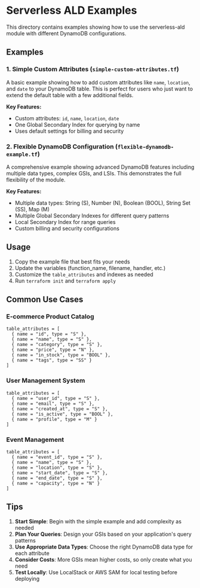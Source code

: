 # Serverless ALD Examples

This directory contains examples showing how to use the serverless-ald module with different DynamoDB configurations.

## Examples

### 1. Simple Custom Attributes (`simple-custom-attributes.tf`)

A basic example showing how to add custom attributes like `name`, `location`, and `date` to your DynamoDB table. This is perfect for users who just want to extend the default table with a few additional fields.

**Key Features:**
- Custom attributes: `id`, `name`, `location`, `date`
- One Global Secondary Index for querying by name
- Uses default settings for billing and security

### 2. Flexible DynamoDB Configuration (`flexible-dynamodb-example.tf`)

A comprehensive example showing advanced DynamoDB features including multiple data types, complex GSIs, and LSIs. This demonstrates the full flexibility of the module.

**Key Features:**
- Multiple data types: String (S), Number (N), Boolean (BOOL), String Set (SS), Map (M)
- Multiple Global Secondary Indexes for different query patterns
- Local Secondary Index for range queries
- Custom billing and security configurations

## Usage

1. Copy the example file that best fits your needs
2. Update the variables (function_name, filename, handler, etc.)
3. Customize the `table_attributes` and indexes as needed
4. Run `terraform init` and `terraform apply`

## Common Use Cases

### E-commerce Product Catalog
```hcl
table_attributes = [
  { name = "id", type = "S" },
  { name = "name", type = "S" },
  { name = "category", type = "S" },
  { name = "price", type = "N" },
  { name = "in_stock", type = "BOOL" },
  { name = "tags", type = "SS" }
]
```

### User Management System
```hcl
table_attributes = [
  { name = "user_id", type = "S" },
  { name = "email", type = "S" },
  { name = "created_at", type = "S" },
  { name = "is_active", type = "BOOL" },
  { name = "profile", type = "M" }
]
```

### Event Management
```hcl
table_attributes = [
  { name = "event_id", type = "S" },
  { name = "name", type = "S" },
  { name = "location", type = "S" },
  { name = "start_date", type = "S" },
  { name = "end_date", type = "S" },
  { name = "capacity", type = "N" }
]
```

## Tips

1. **Start Simple**: Begin with the simple example and add complexity as needed
2. **Plan Your Queries**: Design your GSIs based on your application's query patterns
3. **Use Appropriate Data Types**: Choose the right DynamoDB data type for each attribute
4. **Consider Costs**: More GSIs mean higher costs, so only create what you need
5. **Test Locally**: Use LocalStack or AWS SAM for local testing before deploying
